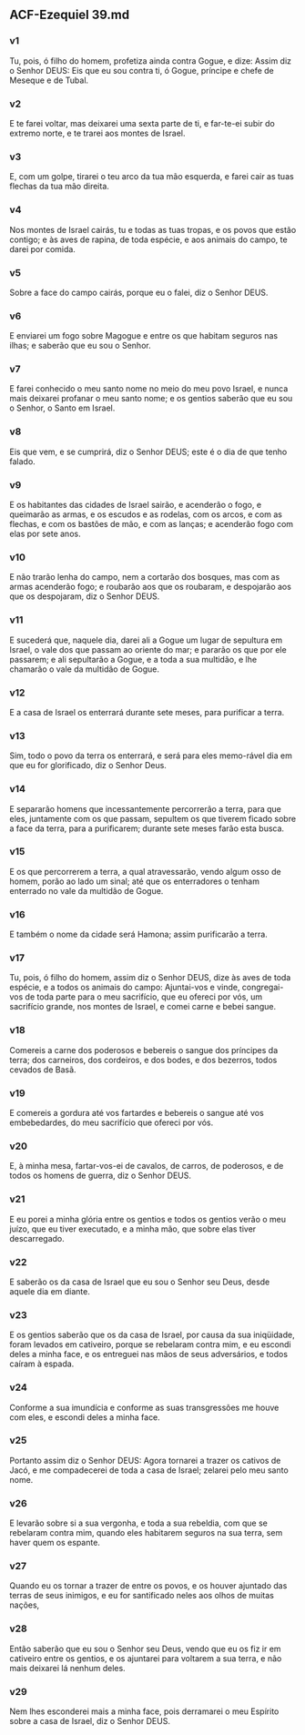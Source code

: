 ## ACF-Ezequiel 39.md
### v1
 Tu, pois, ó filho do homem, profetiza ainda contra Gogue, e dize: Assim diz o Senhor DEUS: Eis que eu sou contra ti, ó Gogue, príncipe e chefe de Meseque e de Tubal.
### v2
 E te farei voltar, mas deixarei uma sexta parte de ti, e far-te-ei subir do extremo norte, e te trarei aos montes de Israel.
### v3
 E, com um golpe, tirarei o teu arco da tua mão esquerda, e farei cair as tuas flechas da tua mão direita.
### v4
 Nos montes de Israel cairás, tu e todas as tuas tropas, e os povos que estão contigo; e às aves de rapina, de toda espécie, e aos animais do campo, te darei por comida.
### v5
 Sobre a face do campo cairás, porque eu o falei, diz o Senhor DEUS.
### v6
 E enviarei um fogo sobre Magogue e entre os que habitam seguros nas ilhas; e saberão que eu sou o Senhor.
### v7
 E farei conhecido o meu santo nome no meio do meu povo Israel, e nunca mais deixarei profanar o meu santo nome; e os gentios saberão que eu sou o Senhor, o Santo em Israel.
### v8
 Eis que vem, e se cumprirá, diz o Senhor DEUS; este é o dia de que tenho falado.
### v9
 E os habitantes das cidades de Israel sairão, e acenderão o fogo, e queimarão as armas, e os escudos e as rodelas, com os arcos, e com as flechas, e com os bastões de mão, e com as lanças; e acenderão fogo com elas por sete anos.
### v10
 E não trarão lenha do campo, nem a cortarão dos bosques, mas com as armas acenderão fogo; e roubarão aos que os roubaram, e despojarão aos que os despojaram, diz o Senhor DEUS.
### v11
 E sucederá que, naquele dia, darei ali a Gogue um lugar de sepultura em Israel, o vale dos que passam ao oriente do mar; e pararão os que por ele passarem; e ali sepultarão a Gogue, e a toda a sua multidão, e lhe chamarão o vale da multidão de Gogue.
### v12
 E a casa de Israel os enterrará durante sete meses, para purificar a terra.
### v13
 Sim, todo o povo da terra os enterrará, e será para eles memo-rável dia em que eu for glorificado, diz o Senhor Deus.
### v14
 E separarão homens que incessantemente percorrerão a terra, para que eles, juntamente com os que passam, sepultem os que tiverem ficado sobre a face da terra, para a purificarem; durante sete meses farão esta busca.
### v15
 E os que percorrerem a terra, a qual atravessarão, vendo algum osso de homem, porão ao lado um sinal; até que os enterradores o tenham enterrado no vale da multidão de Gogue.
### v16
 E também o nome da cidade será Hamona; assim purificarão a terra.
### v17
 Tu, pois, ó filho do homem, assim diz o Senhor DEUS, dize às aves de toda espécie, e a todos os animais do campo: Ajuntai-vos e vinde, congregai-vos de toda parte para o meu sacrifício, que eu ofereci por vós, um sacrifício grande, nos montes de Israel, e comei carne e bebei sangue.
### v18
 Comereis a carne dos poderosos e bebereis o sangue dos príncipes da terra; dos carneiros, dos cordeiros, e dos bodes, e dos bezerros, todos cevados de Basã.
### v19
 E comereis a gordura até vos fartardes e bebereis o sangue até vos embebedardes, do meu sacrifício que ofereci por vós.
### v20
 E, à minha mesa, fartar-vos-ei de cavalos, de carros, de poderosos, e de todos os homens de guerra, diz o Senhor DEUS.
### v21
 E eu porei a minha glória entre os gentios e todos os gentios verão o meu juízo, que eu tiver executado, e a minha mão, que sobre elas tiver descarregado.
### v22
 E saberão os da casa de Israel que eu sou o Senhor seu Deus, desde aquele dia em diante.
### v23
 E os gentios saberão que os da casa de Israel, por causa da sua iniqüidade, foram levados em cativeiro, porque se rebelaram contra mim, e eu escondi deles a minha face, e os entreguei nas mãos de seus adversários, e todos caíram à espada.
### v24
 Conforme a sua imundícia e conforme as suas transgressões me houve com eles, e escondi deles a minha face.
### v25
 Portanto assim diz o Senhor DEUS: Agora tornarei a trazer os cativos de Jacó, e me compadecerei de toda a casa de Israel; zelarei pelo meu santo nome.
### v26
 E levarão sobre si a sua vergonha, e toda a sua rebeldia, com que se rebelaram contra mim, quando eles habitarem seguros na sua terra, sem haver quem os espante.
### v27
 Quando eu os tornar a trazer de entre os povos, e os houver ajuntado das terras de seus inimigos, e eu for santificado neles aos olhos de muitas nações,
### v28
 Então saberão que eu sou o Senhor seu Deus, vendo que eu os fiz ir em cativeiro entre os gentios, e os ajuntarei para voltarem a sua terra, e não mais deixarei lá nenhum deles.
### v29
 Nem lhes esconderei mais a minha face, pois derramarei o meu Espírito sobre a casa de Israel, diz o Senhor DEUS.

